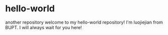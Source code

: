 # hello-world
another repository
welcome to my hello-world repository!
I'm luojiejian from BUPT.
I will always wait for you here!
